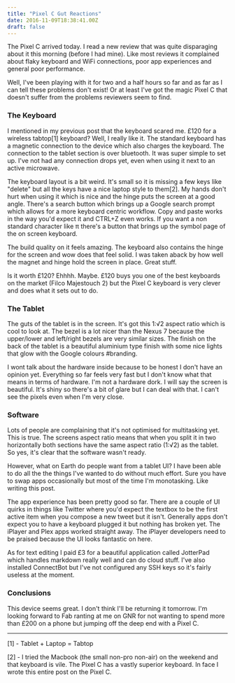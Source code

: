```yaml
---
title: "Pixel C Gut Reactions"
date: 2016-11-09T18:38:41.00Z
draft: false
---
```


The Pixel C arrived today. I read a new review that was quite disparaging about it this morning (before I had mine). Like most reviews it complained about flaky keyboard and WiFi connections, poor app experiences and general poor performance.
 
Well, I've been playing with it for two and a half hours so far and as far as I can tell these problems don't exist! Or at least I've got the magic Pixel C that doesn't suffer from the problems reviewers seem to find.
 
### The Keyboard
 
I mentioned in my previous post that the keyboard scared me. £120 for a wireless tabtop[1] keyboard? Well, I really like it. The standard keyboard has a magnetic connection to the device which also charges the keyboard. The connection to the tablet section is over bluetooth. It was super simple to set up. I've not had any connection drops yet, even when using it next to an active microwave.
 
The keyboard layout is a bit weird. It's small so it is missing a few keys like "delete" but all the keys have a nice laptop style to them[2]. My hands don't hurt when using it which is nice and the hinge puts the screen at a good angle.  There's a search button which brings up a Google search prompt which allows for a more keyboard centric workflow. Copy and paste works in the way you'd expect it and CTRL+Z even works. If you want a non standard character like π there's a button that brings up the symbol page of the on screen keyboard.
 
The build quality on it feels amazing. The keyboard also contains the hinge for the screen and wow does that feel solid. I was taken aback by how well the magnet and hinge hold the screen in place. Great stuff.
 
Is it worth £120? Ehhhh. Maybe. £120 buys you one of the best keyboards on the market (Filco Majestouch 2) but the Pixel C keyboard is very clever and does what it sets out to do.
 
### The Tablet
 
The guts of the tablet is in the screen. It's got this 1:√2 aspect ratio which is cool to look at. The bezel is a lot nicer than the Nexus 7 because the upper/lower and left/right bezels are very similar sizes. The finish on the back of the tablet is a beautiful aluminium type finish with some nice lights that glow with the Google colours #branding.
 
I wont talk about the hardware inside because to be honest I don't have an opinion yet. Everything so far feels very fast but I don't know what that means in terms of hardware. I'm not a hardware dork. I will say the screen is beautiful. It's shiny so there's a bit of glare but I can deal with that. I can't see the pixels even when I'm very close.
 
### Software
 
Lots of people are complaining that it's not optimised for multitasking yet. This is true. The screens aspect ratio means that when you split it in two horizontally both sections have the same aspect ratio (1:√2) as the tablet. So yes, it's clear that the software wasn't ready.
 
However, what on Earth do people want from a tablet UI? I  have been able to do all the the things I've wanted to do without much effort.  Sure you have to swap  apps occasionally but most of the time I'm monotasking. Like writing this post.
 
The app experience has been pretty good so far. There are a couple of UI quirks in things like Twitter where you'd expect the textbox to be the first active item when you compose a new tweet but it isn't. Generally apps don't expect you to have a keyboard plugged it but nothing has broken yet. The iPlayer and Plex apps worked straight away. The iPlayer developers need to be praised because the UI looks fantastic on here.
 
As for text editing I paid £3 for a beautiful application called JotterPad which handles markdown really well and can do cloud stuff. I've also installed ConnectBot but I've not configured any SSH keys so it's fairly useless at the moment.
 
### Conclusions
 
This device seems great. I don't think I'll be returning it tomorrow. I'm looking forward to Fab ranting at me on GNR for not wanting to spend more than £200 on a phone but jumping off the deep end with a Pixel C.
 
* * *
 
[1] - Tablet + Laptop = Tabtop
 
[2] - I tried the Macbook (the small non-pro non-air) on the weekend and that keyboard is vile. The Pixel C has a vastly superior keyboard. In face I wrote this entire post on the Pixel C.

